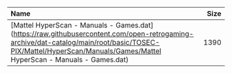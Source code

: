 |Name|Size|
|:---|---:|
|[Mattel HyperScan - Manuals - Games.dat](https://raw.githubusercontent.com/open-retrogaming-archive/dat-catalog/main/root/basic/TOSEC-PIX/Mattel/HyperScan/Manuals/Games/Mattel HyperScan - Manuals - Games.dat)|1390|
